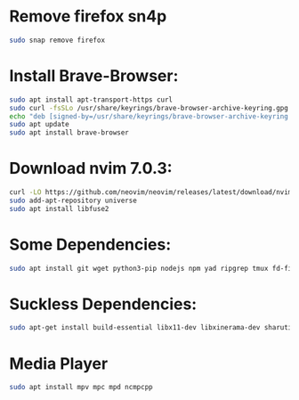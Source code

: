 # Remove firefox sn4p
```sh
sudo snap remove firefox
```

# Install Brave-Browser:
```sh
sudo apt install apt-transport-https curl
sudo curl -fsSLo /usr/share/keyrings/brave-browser-archive-keyring.gpg https://brave-browser-apt-release.s3.brave.com/brave-browser-archive-keyring.gpg
echo "deb [signed-by=/usr/share/keyrings/brave-browser-archive-keyring.gpg arch=amd64] https://brave-browser-apt-release.s3.brave.com/ stable main"|sudo tee /etc/apt/sources.list.d/brave-browser-release.list
sudo apt update
sudo apt install brave-browser
```

# Download nvim 7.0.3:
```sh
curl -LO https://github.com/neovim/neovim/releases/latest/download/nvim.appimage
sudo add-apt-repository universe
sudo apt install libfuse2
```
# Some Dependencies:
```sh
sudo apt install git wget python3-pip nodejs npm yad ripgrep tmux fd-find fzf gnome-tweaks
```

# Suckless Dependencies:
```sh
sudo apt-get install build-essential libx11-dev libxinerama-dev sharutils suckless-tools libxft-dev libx11-xcb1 libx11-xcb-dev libxcb-res0-dev sudo libexif-dev libimlib2-dev libharfbuzz-dev fonts-symbola hsetroot
```

# Media Player
```sh
sudo apt install mpv mpc mpd ncmpcpp
```

